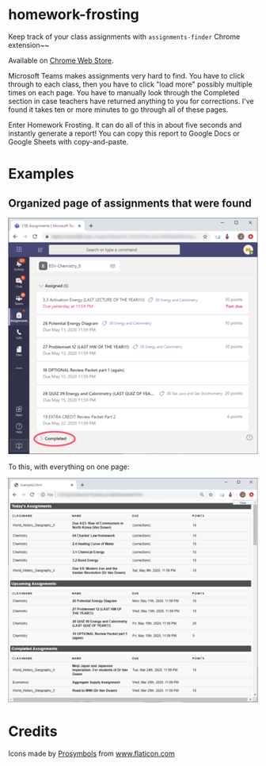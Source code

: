 # homework-frosting

Keep track of your class assignments with `assignments-finder` Chrome extension~~

Available on [Chrome Web Store](https://chrome.google.com/webstore/detail/homework-frosting/xxxxxx).

Microsoft Teams makes assignments very hard to find. You have to click through to each class,
then you have to click "load more" possibly multiple times on each page. You have to manually
look through the Completed section in case teachers have returned anything to you for corrections.
I've found it takes ten or more minutes to go through all of these pages.

Enter Homework Frosting. It can do all of this in about five seconds and instantly generate a report!
You can copy this report to Google Docs or Google Sheets with copy-and-paste.

# Examples

## Organized page of assignments that were found

![Microsoft Teams assignments page](./img/page1.png)

To this, with everything on one page:

![Organized class assignments with Homework Frosting](./img/page4.png)

# Credits

Icons made by <a href="https://www.flaticon.com/authors/prosymbols" title="Prosymbols">Prosymbols</a> from <a href="https://www.flaticon.com/" title="Flaticon"> www.flaticon.com</a>
